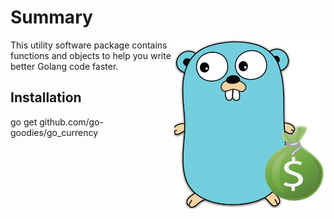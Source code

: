 # Summary

<img align="right" src="https://github.com/go-goodies/go_currency/blob/master/golang-gopher-money.png">

This utility software package contains functions and objects to help you write better Golang code faster.

## Installation

go get github.com/go-goodies/go_currency